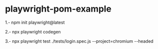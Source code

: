 # playwright-pom-example

1.- npm init playwright@latest

2.- npx playwright codegen

3.- npx playwright test ./tests/login.spec.js --project=chromium --headed
